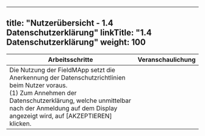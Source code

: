 
---
title: "Nutzerübersicht - 1.4 Datenschutzerklärung"
linkTitle: "1.4 Datenschutzerklärung"
weight: 100
---

| Arbeitsschritte | Veranschaulichung |
| ------ | :-----: |
| Die Nutzung der FieldMApp setzt die Anerkennung der Datenschutzrichtlinien beim Nutzer voraus. <br> (1) Zum Annehmen der Datenschutzerklärung, welche unmittelbar nach der Anmeldung auf dem Display angezeigt wird, auf [AKZEPTIEREN] klicken.  |  |
